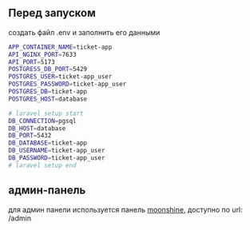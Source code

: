 ## Перед запуском
создать файл .env и заполнить его данными

```bash
APP_CONTAINER_NAME=ticket-app
API_NGINX_PORT=7633
API_PORT=5173
POSTGRESS_DB_PORT=5429
POSTGRES_USER=ticket-app_user
POSTGRES_PASSWORD=ticket-app_user
POSTGRES_DB=ticket-app
POSTGRES_HOST=database

# laravel setup start
DB_CONNECTION=pgsql
DB_HOST=database
DB_PORT=5432
DB_DATABASE=ticket-app
DB_USERNAME=ticket-app_user
DB_PASSWORD=ticket-app_user
# laravel setup end
```

## админ-панель

для админ панели используется панель [moonshine](https://moonshine-laravel.com/ru/docs/3.x/index), доступно по url: /admin

